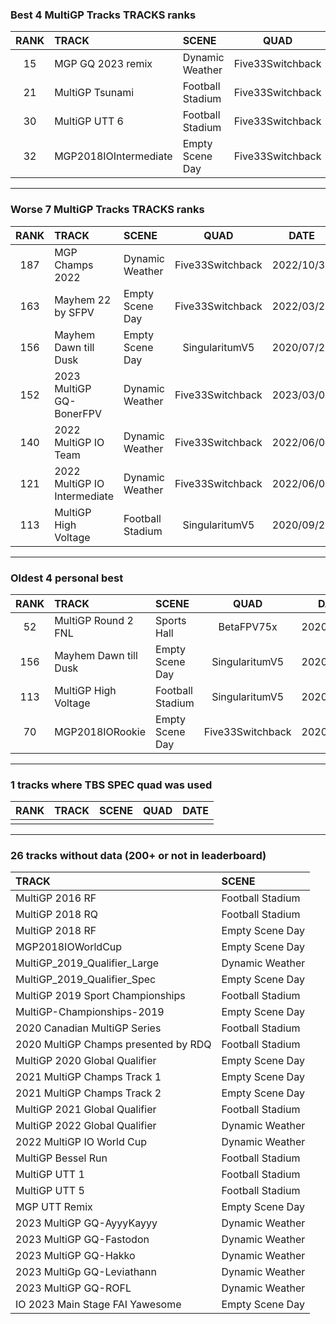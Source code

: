 ### Best 4 MultiGP Tracks TRACKS ranks
|RANK|TRACK|SCENE|QUAD|DATE|
|:---:|:---|:---|:---:|:---:|
|15|MGP GQ 2023 remix|Dynamic Weather|Five33Switchback|2023/04/27|
|21|MultiGP Tsunami|Football Stadium|Five33Switchback|2021/06/27|
|30|MultiGP UTT 6|Football Stadium|Five33Switchback|2021/06/07|
|32|MGP2018IOIntermediate|Empty Scene Day|Five33Switchback|2021/04/03|
---
### Worse 7 MultiGP Tracks TRACKS ranks
|RANK|TRACK|SCENE|QUAD|DATE|
|:---:|:---|:---|:---:|:---:|
|187|MGP Champs 2022|Dynamic Weather|Five33Switchback|2022/10/31|
|163|Mayhem 22 by SFPV|Empty Scene Day|Five33Switchback|2022/03/28|
|156|Mayhem Dawn till Dusk|Empty Scene Day|SingularitumV5|2020/07/27|
|152|2023 MultiGP GQ-BonerFPV|Dynamic Weather|Five33Switchback|2023/03/02|
|140|2022 MultiGP IO Team|Dynamic Weather|Five33Switchback|2022/06/06|
|121|2022 MultiGP IO Intermediate|Dynamic Weather|Five33Switchback|2022/06/01|
|113|MultiGP High Voltage|Football Stadium|SingularitumV5|2020/09/28|
---
### Oldest 4 personal best
|RANK|TRACK|SCENE|QUAD|DATE|
|:---:|:---|:---|:---:|:---:|
|52|MultiGP Round 2 FNL|Sports Hall|BetaFPV75x|2020/05/18|
|156|Mayhem Dawn till Dusk|Empty Scene Day|SingularitumV5|2020/07/27|
|113|MultiGP High Voltage|Football Stadium|SingularitumV5|2020/09/28|
|70|MGP2018IORookie|Empty Scene Day|Five33Switchback|2020/12/28|
---
### 1 tracks where TBS SPEC quad was used
|RANK|TRACK|SCENE|QUAD|DATE|
|:---:|:---|:---|:---:|:---:|
||||||
---
### 26 tracks without data (200+ or not in leaderboard)
|TRACK|SCENE|
|:---|:---|
|MultiGP 2016 RF|Football Stadium|
|MultiGP 2018 RQ|Football Stadium|
|MultiGP 2018 RF|Empty Scene Day|
|MGP2018IOWorldCup|Empty Scene Day|
|MultiGP_2019_Qualifier_Large|Dynamic Weather|
|MultiGP_2019_Qualifier_Spec|Empty Scene Day|
|MultiGP 2019 Sport Championships|Football Stadium|
|MultiGP-Championships-2019|Empty Scene Day|
|2020 Canadian MultiGP Series|Football Stadium|
|2020 MultiGP Champs presented by RDQ|Football Stadium|
|MultiGP 2020 Global Qualifier|Empty Scene Day|
|2021 MultiGP Champs Track 1|Empty Scene Day|
|2021 MultiGP Champs Track 2|Empty Scene Day|
|MultiGP 2021 Global Qualifier|Football Stadium|
|MultiGP 2022 Global Qualifier|Dynamic Weather|
|2022 MultiGP IO World Cup|Dynamic Weather|
|MultiGP Bessel Run|Football Stadium|
|MultiGP UTT 1|Football Stadium|
|MultiGP UTT 5|Football Stadium|
|MGP UTT Remix|Empty Scene Day|
|2023 MultiGP GQ-AyyyKayyy|Dynamic Weather|
|2023 MultiGP GQ-Fastodon|Dynamic Weather|
|2023 MultiGP GQ-Hakko|Dynamic Weather|
|2023 MultiGp GQ-Leviathann|Dynamic Weather|
|2023 MultiGP GQ-ROFL|Dynamic Weather|
|IO 2023 Main Stage FAI Yawesome|Empty Scene Day|

